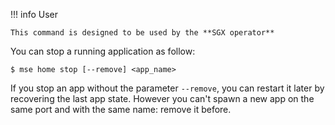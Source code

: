!!! info User

    This command is designed to be used by the **SGX operator**


You can stop a running application as follow:

```console
$ mse home stop [--remove] <app_name>
```

If you stop an app without the parameter `--remove`, you can restart it later by recovering the last app state. However you can't spawn a new app on the same port and with the same name: remove it before.
